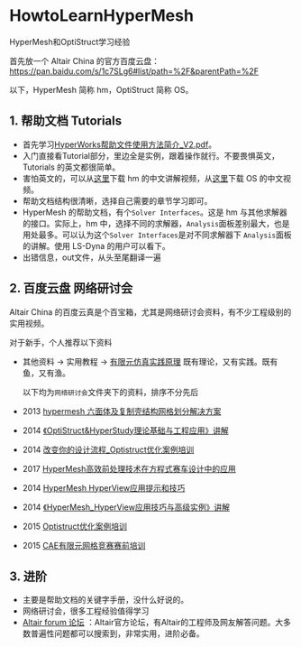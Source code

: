 # HowtoLearnHyperMesh
HyperMesh和OptiStruct学习经验

首先放一个 Altair China 的官方百度云盘：https://pan.baidu.com/s/1c7SLg6#list/path=%2F&parentPath=%2F

以下，HyperMesh 简称 hm，OptiStruct 简称 OS。

## 1. 帮助文档 Tutorials

- 首先学习[HyperWorks帮助文件使用方法简介_V2.pdf](https://pan.baidu.com/s/1c7SLg6#list/path=%2F%E6%BE%B3%E6%B1%B0%E5%B0%94%E4%BC%81%E4%B8%9A%E7%BD%91%E7%9B%98%2F%E5%85%B6%E4%BB%96%E8%B5%84%E6%96%99&parentPath=%2F)。
- 入门直接看Tutorial部分，里边全是实例，跟着操作就行。不要畏惧英文，Tutorials 的英文都很简单。
- 害怕英文的，可以从[这里](https://pan.baidu.com/s/1c7SLg6#list/path=%2F%E6%BE%B3%E6%B1%B0%E5%B0%94%E4%BC%81%E4%B8%9A%E7%BD%91%E7%9B%98%2F%E5%85%AC%E5%BC%80%E5%9F%B9%E8%AE%AD%E8%B5%84%E6%96%99%2F2017%E5%B9%B4%2FHyperMesh%E8%BD%AF%E4%BB%B6%E5%AD%A6%E4%B9%A0%E5%8F%8A%E5%9F%B9%E8%AE%AD%E8%B5%84%E6%96%99%2FHyperMesh_tutorials_hw13.0&parentPath=%2F)下载 hm 的中文讲解视频，从[这里](https://pan.baidu.com/s/1c7SLg6#list/path=%2F%E6%BE%B3%E6%B1%B0%E5%B0%94%E4%BC%81%E4%B8%9A%E7%BD%91%E7%9B%98%2F%E5%85%AC%E5%BC%80%E5%9F%B9%E8%AE%AD%E8%B5%84%E6%96%99%2F2017%E5%B9%B4%2FOptiStruct%E8%BD%AF%E4%BB%B6%E5%AD%A6%E4%B9%A0%E5%8F%8A%E5%9F%B9%E8%AE%AD%E8%B5%84%E6%96%99&parentPath=%2F)下载 OS 的中文视频。
- 帮助文档结构很清晰，选择自己需要的章节学习即可。
- HyperMesh 的帮助文档，有个`Solver Interfaces`。这是 hm 与其他求解器的接口。实际上，hm 中，选择不同的求解器，`Analysis`面板差别最大，也是用处最多。可以认为这个`Solver Interfaces`是对不同求解器下 `Analysis`面板的讲解。使用 LS-Dyna 的用户可以看下。
- 出错信息，out文件，从头至尾翻译一遍

## 2. 百度云盘 网络研讨会

Altair China 的百度云真是个百宝箱，尤其是网络研讨会资料，有不少工程级别的实用视频。

对于新手，个人推荐以下资料

- 其他资料  $\rightarrow$ 实用教程 $\rightarrow$ [有限元仿真实践原理](https://pan.baidu.com/s/1c7SLg6#list/path=%2F%E6%BE%B3%E6%B1%B0%E5%B0%94%E4%BC%81%E4%B8%9A%E7%BD%91%E7%9B%98%2F%E5%85%B6%E4%BB%96%E8%B5%84%E6%96%99%2F%E5%AE%9E%E7%94%A8%E6%95%99%E7%A8%8B&parentPath=%2F)   既有理论，又有实践。既有鱼，又有渔。

  以下均为`网络研讨会`文件夹下的资料，排序不分先后

- 2013 [hypermesh 六面体及复制壳结构网格划分解决方案](https://pan.baidu.com/s/1c7SLg6#list/path=%2F%E6%BE%B3%E6%B1%B0%E5%B0%94%E4%BC%81%E4%B8%9A%E7%BD%91%E7%9B%98%2F%E7%BD%91%E7%BB%9C%E7%A0%94%E8%AE%A8%E4%BC%9A%E8%B5%84%E6%96%99%2F2013%2F20130228_HyperMesh%E5%85%AD%E9%9D%A2%E4%BD%93%E5%8F%8A%E5%A4%8D%E6%9D%82%E5%A3%B3%E7%BB%93%E6%9E%84%E7%BD%91%E6%A0%BC%E5%88%92%E5%88%86%E8%A7%A3%E5%86%B3%E6%96%B9%E6%A1%88&parentPath=%2F) 

- 2014 [《OptiStruct&HyperStudy理论基础与工程应用》讲解](https://pan.baidu.com/s/1c7SLg6#list/path=%2F%E6%BE%B3%E6%B1%B0%E5%B0%94%E4%BC%81%E4%B8%9A%E7%BD%91%E7%9B%98%2F%E7%BD%91%E7%BB%9C%E7%A0%94%E8%AE%A8%E4%BC%9A%E8%B5%84%E6%96%99%2F2014&parentPath=%2F) 

- 2014 [改变你的设计流程_Optistruct优化案例培训](https://pan.baidu.com/s/1c7SLg6#list/path=%2F%E6%BE%B3%E6%B1%B0%E5%B0%94%E4%BC%81%E4%B8%9A%E7%BD%91%E7%9B%98%2F%E7%BD%91%E7%BB%9C%E7%A0%94%E8%AE%A8%E4%BC%9A%E8%B5%84%E6%96%99%2F2014%2F20140910_%E6%94%B9%E5%8F%98%E4%BD%A0%E7%9A%84%E8%AE%BE%E8%AE%A1%E6%B5%81%E7%A8%8B_Optistruct%E4%BC%98%E5%8C%96%E6%A1%88%E4%BE%8B%E5%9F%B9%E8%AE%AD&parentPath=%2F) 

- 2017 [HyperMesh高效前处理技术在方程式赛车设计中的应用](https://pan.baidu.com/s/1c7SLg6#list/path=%2F%E6%BE%B3%E6%B1%B0%E5%B0%94%E4%BC%81%E4%B8%9A%E7%BD%91%E7%9B%98%2F%E7%BD%91%E7%BB%9C%E7%A0%94%E8%AE%A8%E4%BC%9A%E8%B5%84%E6%96%99%2F2017%2F20170306_HyperMesh%E9%AB%98%E6%95%88%E5%89%8D%E5%A4%84%E7%90%86%E6%8A%80%E6%9C%AF%E5%9C%A8%E6%96%B9%E7%A8%8B%E5%BC%8F%E8%B5%9B%E8%BD%A6%E8%AE%BE%E8%AE%A1%E4%B8%AD%E7%9A%84%E5%BA%94%E7%94%A8&parentPath=%2F) 

- 2014 [HyperMesh HyperView应用提示和技巧](https://pan.baidu.com/s/1c7SLg6#list/path=%2F%E6%BE%B3%E6%B1%B0%E5%B0%94%E4%BC%81%E4%B8%9A%E7%BD%91%E7%9B%98%2F%E7%BD%91%E7%BB%9C%E7%A0%94%E8%AE%A8%E4%BC%9A%E8%B5%84%E6%96%99%2F2014%2F20140627_HyperMesh_%20HyperView%E5%BA%94%E7%94%A8%E6%8F%90%E7%A4%BA%E5%92%8C%E6%8A%80%E5%B7%A72&parentPath=%2F) 

- 2014 [《HyperMesh_HyperView应用技巧与高级实例》讲解](https://pan.baidu.com/s/1c7SLg6#list/path=%2F%E6%BE%B3%E6%B1%B0%E5%B0%94%E4%BC%81%E4%B8%9A%E7%BD%91%E7%9B%98%2F%E7%BD%91%E7%BB%9C%E7%A0%94%E8%AE%A8%E4%BC%9A%E8%B5%84%E6%96%99%2F2014%2F20140310_%E3%80%8AHyperMesh_HyperView%E5%BA%94%E7%94%A8%E6%8A%80%E5%B7%A7%E4%B8%8E%E9%AB%98%E7%BA%A7%E5%AE%9E%E4%BE%8B%E3%80%8B%E8%AE%B2%E8%A7%A3&parentPath=%2F) 

- 2015 [Optistruct优化案例培训](https://pan.baidu.com/s/1c7SLg6#list/path=%2F%E6%BE%B3%E6%B1%B0%E5%B0%94%E4%BC%81%E4%B8%9A%E7%BD%91%E7%9B%98%2F%E7%BD%91%E7%BB%9C%E7%A0%94%E8%AE%A8%E4%BC%9A%E8%B5%84%E6%96%99%2F2015%2F20151118_Altair%202016%20%E4%BC%98%E5%8C%96%E8%AE%BE%E8%AE%A1%E5%A4%A7%E8%B5%9B-Optistruct%E4%BC%98%E5%8C%96%E6%A1%88%E4%BE%8B%E5%9F%B9%E8%AE%AD%E7%AC%AC%E4%B8%80%E6%9C%9F&parentPath=%2F) 

- 2015 [CAE有限元网格竞赛赛前培训](https://pan.baidu.com/s/1c7SLg6#list/path=%2F%E6%BE%B3%E6%B1%B0%E5%B0%94%E4%BC%81%E4%B8%9A%E7%BD%91%E7%9B%98%2F%E7%BD%91%E7%BB%9C%E7%A0%94%E8%AE%A8%E4%BC%9A%E8%B5%84%E6%96%99%2F2015%2F20150613_Altair%202015%20CAE%E6%9C%89%E9%99%90%E5%85%83%E7%BD%91%E6%A0%BC%E7%AB%9E%E8%B5%9B%E8%B5%9B%E5%89%8D%E5%9F%B9%E8%AE%AD(%E4%B8%80)&parentPath=%2F) 

## 3. 进阶

- 主要是帮助文档的关键字手册，没什么好说的。
- 网络研讨会，很多工程经验值得学习
- [Altair forum 论坛](http://forum.altairhyperworks.com/) ：Altair官方论坛，有Altair的工程师及网友解答问题。大多数普遍性问题都可以搜索到，非常实用，进阶必备。

